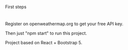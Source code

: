 #
First steps
#
Register on openweathermap.org to get your free API key. 

Then just "npm start" to run this project.


Project based on React + Bootstrap 5.
